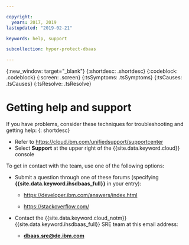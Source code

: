 ```yaml
---

copyright:
  years: 2017, 2019
lastupdated: "2019-02-21"

keywords: help, support

subcollection: hyper-protect-dbaas

---
```

{:new_window: target="_blank"}
{:shortdesc: .shortdesc}
{:codeblock: .codeblock}
{:screen: .screen}
{:tsSymptoms: .tsSymptoms}
{:tsCauses: .tsCauses}
{:tsResolve: .tsResolve}


# Getting help and support

If you have problems, consider these techniques for troubleshooting and getting help:
{: shortdesc}

  * Refer to https://cloud.ibm.com/unifiedsupport/supportcenter
  * Select **Support** at the upper right of the {{site.data.keyword.cloud}} console

To get in contact with the team, use one of the following options:

  * Submit a question through one of these forums (specifying **{{site.data.keyword.ihsdbaas_full}}** in your entry):

	* https://developer.ibm.com/answers/index.html

	* https://stackoverflow.com/

  * Contact the {{site.data.keyword.cloud_notm}} {{site.data.keyword.ihsdbaas_full}} SRE team at this email address:

    * **dbaas.sre@de.ibm.com**   	
